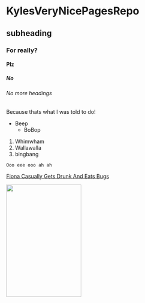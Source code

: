 # KylesVeryNicePagesRepo
## subheading
### For really?
#### Plz
##### No
###### No more headings
Because thats what I was told to do! 

* Beep
  * BoBop

1. Whimwham
2. Wallawalla
3. bingbang

`Ooo eee ooo ah ah`

[Fiona Casually Gets Drunk And Eats Bugs](https://en.wikipedia.org/wiki/Circle_of_fifths)

<img src="https://api.time.com/wp-content/uploads/2015/04/robert-zdar.jpg" width="200" height="300">
